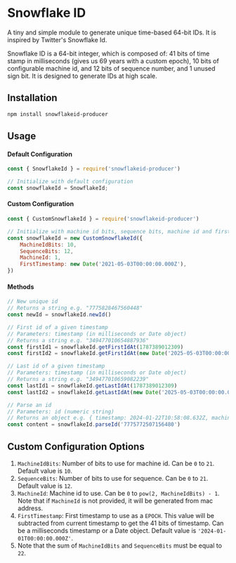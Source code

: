 # Snowflake ID

A tiny and simple module to generate unique time-based 64-bit IDs. It is inspired by Twitter's Snowflake Id.

Snowflake ID is a 64-bit integer, which is composed of: 41 bits of time stamp in milliseconds (gives us 69 years with a custom epoch), 10 bits of configurable machine id, and 12 bits of sequence number, and 1 unused sign bit. It is designed to generate IDs at high scale.

## Installation

```bash
npm install snowflakeid-producer
```

## Usage

#### Default Configuration

```js
const { SnowflakeId } = require('snowflakeid-producer')

// Initialize with default configuration
const snowflakeId = SnowflakeId;
```

#### Custom Configuration

```js
const { CustomSnowflakeId } = require('snowflakeid-producer')

// Initialize with machine id bits, sequence bits, machine id and first timestamp
const snowflakeId = new CustomSnowflakeId({
    MachineIdBits: 10,
    SequenceBits: 12,
    MachineId: 1,
    FirstTimestamp: new Date('2021-05-03T00:00:00.000Z'),
})
```

#### Methods

```js
// New unique id
// Returns a string e.g. "7775828467560448"
const newId = snowflakeId.newId()

// First id of a given timestamp
// Parameters: timestamp (in milliseconds or Date object)
// Returns a string e.g. "349477010654887936"
const firstId1 = snowflakeId.getFirstIdAt(1787389012309) 
const firstId2 = snowflakeId.getFirstIdAt(new Date('2025-05-03T00:00:00.000Z'))

// Last id of a given timestamp
// Parameters: timestamp (in milliseconds or Date object)
// Returns a string e.g. "349477010659082239"
const lastId1 = snowflakeId.getLastIdAt(1787389012309) 
const lastId2 = snowflakeId.getLastIdAt(new Date('2025-05-03T00:00:00.000Z'))

// Parse an id
// Parameters: id (numeric string)
// Returns an object e.g. { timestamp: 2024-01-22T10:58:08.632Z, machineId: 587, sequence: 0 }
const content = snowflakeId.parseId('7775772507156480')
```

## Custom Configuration Options
1. ```MachineIdBits```: Number of bits to use for machine id. Can be ```0``` to ```21```. Default value is ```10```.
2. ```SequenceBits```: Number of bits to use for sequence. Can be ```0``` to ```21```. Default value is ```12```.
3. ```MachineId```: Machine id to use. Can be ```0``` to ```pow(2, MachineIdBits) - 1```. Note that if ```MachineId``` is not provided, it will be generated from mac address.
4. ```FirstTimestamp```: First timestamp to use as a ```EPOCH```. This value will be subtracted from current timestamp to get the 41 bits of timestamp. Can be a milliseconds timestamp or a Date object. Default value is ```'2024-01-01T00:00:00.000Z'```.
5. Note that the sum of ```MachineIdBits``` and ```SequenceBits``` must be equal to ```22```.